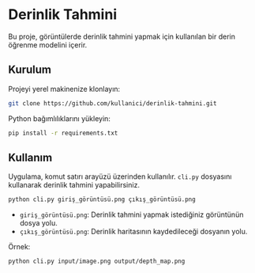 # Derinlik Tahmini

Bu proje, görüntülerde derinlik tahmini yapmak için kullanılan bir derin öğrenme modelini içerir.

## Kurulum

Projeyi yerel makinenize klonlayın:

```bash
git clone https://github.com/kullanici/derinlik-tahmini.git
```

Python bağımlılıklarını yükleyin:

```bash
pip install -r requirements.txt
```

## Kullanım

Uygulama, komut satırı arayüzü üzerinden kullanılır. `cli.py` dosyasını kullanarak derinlik tahmini yapabilirsiniz.

```bash
python cli.py giriş_görüntüsü.png çıkış_görüntüsü.png
```

- `giriş_görüntüsü.png`: Derinlik tahmini yapmak istediğiniz görüntünün dosya yolu.
- `çıkış_görüntüsü.png`: Derinlik haritasının kaydedileceği dosyanın yolu.

Örnek:

```bash
python cli.py input/image.png output/depth_map.png
